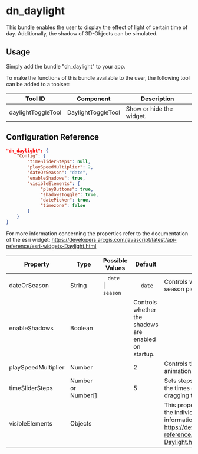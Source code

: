 # dn_daylight

This bundle enables the user to display the effect of light of certain time of day. Additionally, the shadow of 3D-Objects can be simulated. 

## Usage

Simply add the bundle "dn_daylight" to your app. 

To make the functions of this bundle available to the user, the following tool can be added to a toolset:

| Tool ID                | Component              | Description              |
| ---------------------- | ---------------------- | ------------------------ |
| daylightToggleTool     | DaylightToggleTool     | Show or hide the widget. |

## Configuration Reference

``` json
"dn_daylight": {
    "Config": {
        "timeSliderSteps": null,
        "playSpeedMultiplier": 2,
        "dateOrSeason": "date",
        "enableShadows": true,
        "visibleElements": {
             "playButtons": true,
             "shadowsToggle": true,
             "datePicker": true,
             "timezone": false
        }
    }
}
```

For more information concerning the properties refer to the documentation of the esri widget: https://developers.arcgis.com/javascript/latest/api-reference/esri-widgets-Daylight.html

| Property                       | Type                | Possible Values                | Default               | Description                                                                                                                                                                                                             |
|--------------------------------|---------------------|--------------------------------|-----------------------|-------------------------------------------------------------------------------------------------------------------------------------------------------------------------------------------------------------------------|
| dateOrSeason                   | String              | ` `  ` date `  `  ` &#124; `  `  ` season `  `  ` | `  `  ` date `  ` ` | Controls whether the widget displays a date or a season picker. |
| enableShadows                   | Boolean              |         | Controls whether the shadows are enabled on startup. |
| playSpeedMultiplier            | Number              |                                | 2                     | Controls the speed of the daytime and date animation. |
| timeSliderSteps                | Number or Number[]  |                                | 5                     | Sets steps, or intervals, on the time slider to restrict the times of the day that can be selected when dragging the thumb. |
| visibleElements                | Objects             |                                |                       | This property provides the ability to display or hide the individual elements of the widget. More information: https://developers.arcgis.com/javascript/latest/api-reference/esri-widgets-Daylight.html#visibleElements |

